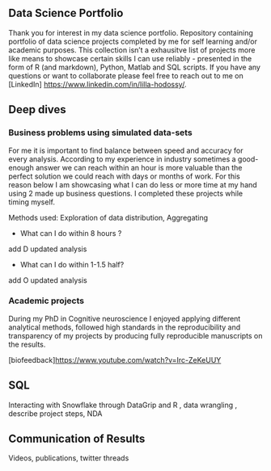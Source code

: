 Data Science Portfolio
----------------------

Thank you for interest in my data science portfolio. Repository
containing portfolio of data science projects completed by me for self
learning and/or academic purposes. This collection isn’t a exhausitve
list of projects more like means to showcase certain skills I can use
reliably - presented in the form of R (and markdown), Python, Matlab and
SQL scripts. If you have any questions or want to collaborate please
feel free to reach out to me on \[LinkedIn\]
<a href="https://www.linkedin.com/in/lilla-hodossy/" class="uri">https://www.linkedin.com/in/lilla-hodossy/</a>.

Deep dives
----------

### Business problems using simulated data-sets

For me it is important to find balance between speed and accuracy for
every analysis. According to my experience in industry sometimes a
good-enough answer we can reach within an hour is more valuable than the
perfect solution we could reach with days or months of work. For this
reason below I am showcasing what I can do less or more time at my hand
using 2 made up business questions. I completed these projects while
timing myself.

Methods used: Exploration of data distribution, Aggregating

-   What can I do within 8 hours ?

add D updated analysis

-   What can I do within 1-1.5 half?

add O updated analysis

### Academic projects

During my PhD in Cognitive neuroscience I enjoyed applying different
analytical methods, followed high standards in the reproducibility and
transparency of my projects by producing fully reproducible manuscripts
on the results.

\[biofeedback\]<a href="https://www.youtube.com/watch?v=Irc-ZeKeUUY" class="uri">https://www.youtube.com/watch?v=Irc-ZeKeUUY</a>

SQL
---

Interacting with Snowflake through DataGrip and R , data wrangling ,
describe project steps, NDA

Communication of Results
------------------------

Videos, publications, twitter threads
